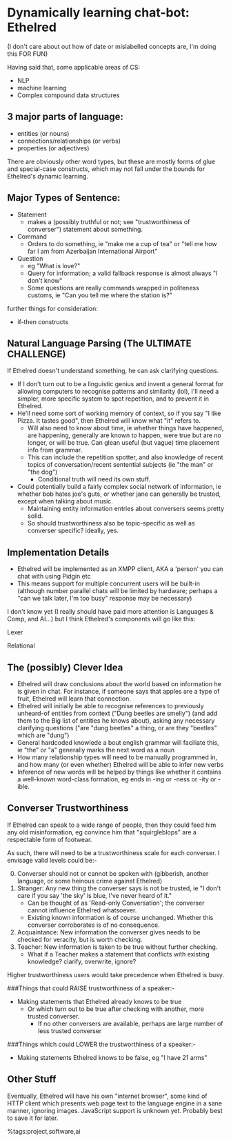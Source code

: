 Dynamically learning chat-bot: Ethelred
=============================
(I don't care about out how of date or mislabelled concepts are, I'm doing this FOR FUN)

Having said that, some applicable areas of CS:

* NLP
* machine learning
* Complex compound data structures


3 major parts of language:
--------------------------

* entities (or nouns)
* connections/relationships (or verbs)
* properties (or adjectives)

There are obviously other word types, but these are mostly forms of glue and special-case constructs, which may not fall under the bounds for Ethelred's dynamic learning.

Major Types of Sentence:
--------------------------

* Statement
	* makes a (possibly truthful or not; see "trustworthiness of converser") statement about something.
* Command
	* Orders to do something, ie "make me a cup of tea" or "tell me how far I am from Azerbaijan International Airport"
* Question
	* eg "What is love?"
	* Query for information; a valid fallback response is almost always "I don't know"
	* Some questions are really commands wrapped in politeness customs, ie "Can you tell me where the station is?"

further things for consideration:

* if-then constructs

Natural Language Parsing (The ULTIMATE CHALLENGE)
-------------------------------------------------

If Ethelred doesn't understand something, he can ask clarifying questions.

* If I don't turn out to be a linguistic genius and invent a general format for allowing computers to recognise patterns and similarity (lol), 
	I'll need a simpler, more specific system to spot repetition, and to prevent it in Ethelred.
* He'll need some sort of working memory of context, so if you say "I like Pizza. It tastes good", then Ethelred will know what "it" refers to.
	* Will also need to know about time, ie whether things have happened, are happening, generally are known to happen, were true but are no longer, or will be true.
	Can glean useful (but vague) time placement info from grammar.
	* This can include the repetition spotter, and also knowledge of recent topics of conversation/recent sentential subjects (ie "the man" or "the dog")
		* Conditional truth will need its own stuff.
* Could potentially build a fairly complex social network of information, ie whether bob hates joe's guts, or whether jane can generally be trusted, except when talking about music.
	* Maintaining entity information entries about conversers seems pretty solid.
	* So should trustworthiness also be topic-specific as well as converser specific? ideally, yes.


Implementation Details
----------------------

* Ethelred will be implemented as an XMPP client, AKA a 'person' you can chat with using Pidgin etc
* This means support for multiple concurrent users will be built-in (although number parallel chats will be limited by hardware; perhaps a "can we talk later, I'm too busy" response may be necessary)

I don't know yet (I really should have paid more attention is Languages & Comp, and AI...) but I think Ethelred's components will go like this:

Lexer 

Relational 

The (possibly) Clever Idea
--------------------------

* Ethelred will draw conclusions about the world based on information he is given in chat. For instance, if someone says that apples are a type of fruit, Ethelred will learn that connection. 
* Ethelred will initially be able to recognise references to previously unheard-of entities from context ("Dung beetles are smelly") (and add them to the Big list of entities he knows about), asking any necessary clarifying questions ("are "dung beetles" a thing, or are they "beetles" which are "dung")
* General hardcoded knowlede a bout english grammar will faciliate this, ie "the" or "a" generally marks the next word as a noun
* How many relationship types will need to be manually programmed in, and how many (or even whether) Ethelred will be able to infer new verbs
* Inference of new words will be helped by things like whether it contains a well-known word-class formation, eg ends in -ing or -ness or -ity or -ible.

Converser Trustworthiness
-------------------------
If Ethelred can speak to a wide range of people, then they could feed him any old misinformation, eg convince him that "squirgleblops" are a respectable form of footwear.

As such, there will need to be a trustworthiness scale for each converser. I envisage valid levels could be:-

0. Converser should not or cannot be spoken with (gibberish, another language, or some heinous crime against Ethelred)
1. Stranger: Any new thing the converser says is not be trusted, ie "I don't care if you say 'the sky' is blue, I've never heard of it."
	* Can be thought of as 'Read-only Conversation'; the converser cannot influence Ethelred whatsoever.
	* Existing known information is of course unchanged. Whether this converser corroborates is of no consequence.
2. Acquaintance: New information the converser gives needs to be checked for veracity, but is worth checking.
3. Teacher: New information is taken to be true without further checking.
	* What if a Teacher makes a statement that conflicts with existing knowledge? clarify, overwrite, ignore?
	
Higher trustworthiness users would take precedence when Ethelred is busy.

###Things that could RAISE trustworthiness of a speaker:-

* Making statements that Ethelred already knows to be true
	* Or which turn out to be true after checking with another, more trusted converser.
		* If no other conversers are available, perhaps are large number of less trusted converser
		
###Things which could LOWER the trustworthiness of a speaker:-

* Making statements Ethelred knows to be false, eg "I have 21 arms"

Other Stuff
-----------

Eventually, Ethelred will have his own "internet browser", some kind of HTTP client which presents web page text to the language engine in a sane manner, ignoring images. JavaScript support is unknown yet. Probably best to save it for later.

%tags:project,software,ai
